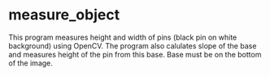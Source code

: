 # measure_object
This program measures height and width of pins (black pin on white background) using OpenCV. The program also calulates slope of the base and measures height of the pin from this base. Base must be on the bottom of the image.
